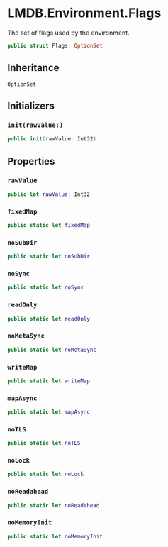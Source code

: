 # LMDB.Environment.Flags

The set of flags used by the environment.

``` swift
public struct Flags: OptionSet 
```

> 

## Inheritance

`OptionSet`

## Initializers

### `init(rawValue:)`

``` swift
public init(rawValue: Int32) 
```

## Properties

### `rawValue`

``` swift
public let rawValue: Int32
```

### `fixedMap`

``` swift
public static let fixedMap 
```

### `noSubDir`

``` swift
public static let noSubDir 
```

### `noSync`

``` swift
public static let noSync 
```

### `readOnly`

``` swift
public static let readOnly 
```

### `noMetaSync`

``` swift
public static let noMetaSync 
```

### `writeMap`

``` swift
public static let writeMap 
```

### `mapAsync`

``` swift
public static let mapAsync 
```

### `noTLS`

``` swift
public static let noTLS 
```

### `noLock`

``` swift
public static let noLock 
```

### `noReadahead`

``` swift
public static let noReadahead 
```

### `noMemoryInit`

``` swift
public static let noMemoryInit 
```
